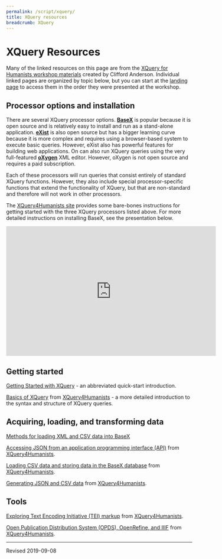 ```yaml
---
permalink: /script/xquery/
title: XQuery resources
breadcrumb: XQuery
---
```


# XQuery Resources

Many of the linked resources on this page are from the [XQuery for Humanists workshop materials](https://github.com/CliffordAnderson/XQuery4Humanists) created by Clifford Anderson.  Individual linked pages are organized by topic below, but you can start at the [landing page](https://github.com/CliffordAnderson/XQuery4Humanists) to access them in the order they were presented at the workshop.

## Processor options and installation

There are several XQuery processor options.  [**BaseX**](http://basex.org/) is popular because it is open source and is relatively easy to install and run as a stand-alone application. [**eXist**](http://exist-db.org/exist/apps/homepage/index.html) is also open source but has a bigger learning curve because it is more complex and requires using a browser-based system to execute basic queries.  However, eXist also has powerful features for building web applications.  On can also run XQuery queries using the very full-featured [**oXygen**](https://www.oxygenxml.com/) XML editor.  However, oXygen is not open source and requires a paid subscription.  

Each of these processors will run queries that consist entirely of standard XQuery functions.  However, they also include special processor-specific functions that extend the functionality of XQuery, but that are non-standard and therefore will not work in other processors.

The [XQuery4Humanists site](https://github.com/CliffordAnderson/XQuery4Humanists/blob/master/README.md) provides some bare-bones instructions for getting started with the three XQuery processors listed above.  For more detailed instructions on installing BaseX, see the presentation below.

<iframe src="https://widgets.figshare.com/articles/7323854/embed?show_title=1" width="568" height="351" frameborder="0"></iframe>

## Getting started

[Getting Started with XQuery](http://heardlibrary.github.io/workshops/tech/2016/06/01/xquery.html) - an abbreviated quick-start introduction.

[Basics of XQuery](https://github.com/CliffordAnderson/XQuery4Humanists/blob/master/01-introduction.md) from [XQuery4Humanists](https://github.com/CliffordAnderson/XQuery4Humanists) - a more detailed introduction to the syntax and structure of XQuery queries.

## Acquiring, loading, and transforming data

[Methods for loading XML and CSV data into BaseX](https://github.com/baskaufs/msc/tree/master/ssda-example)

[Accessing JSON from an application programming interface (API)](https://github.com/CliffordAnderson/XQuery4Humanists/blob/master/03-Accessing-JSON-with-XQuery.md) from [XQuery4Humanists](https://github.com/CliffordAnderson/XQuery4Humanists).

[Loading CSV data and storing data in the BaseX database](https://github.com/CliffordAnderson/XQuery4Humanists/blob/master/04-Integrating-CSV-and-JSON.md) from [XQuery4Humanists](https://github.com/CliffordAnderson/XQuery4Humanists).

[Generating JSON and CSV data](https://github.com/CliffordAnderson/XQuery4Humanists/blob/master/05-Generating-JSON-and-CSV.md) from [XQuery4Humanists](https://github.com/CliffordAnderson/XQuery4Humanists).

## Tools

[Exploring Text Encoding Initiative (TEI) markup](https://github.com/CliffordAnderson/XQuery4Humanists/blob/master/02-Exploring-TEI-with-XQuery.md) from [XQuery4Humanists](https://github.com/CliffordAnderson/XQuery4Humanists). 

[Open Publication Distribution System (OPDS), OpenRefine, and IIIF](https://github.com/CliffordAnderson/XQuery4Humanists/blob/master/06-OPDS-OpenRefine-and-IIIF.md) from [XQuery4Humanists](https://github.com/CliffordAnderson/XQuery4Humanists). 

----
Revised 2019-09-08

